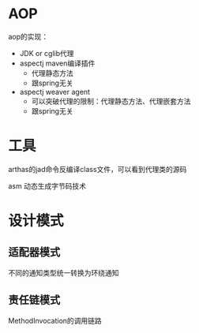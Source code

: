 # AOP
aop的实现：
- JDK or cglib代理
- aspectj maven编译插件 
  - 代理静态方法
  - 跟spring无关
- aspectj weaver agent 
  - 可以突破代理的限制：代理静态方法、代理嵌套方法
  - 跟spring无关

# 工具
arthas的jad命令反编译class文件，可以看到代理类的源码

asm 动态生成字节码技术

# 设计模式


## 适配器模式 
不同的通知类型统一转换为环绕通知

## 责任链模式
MethodInvocation的调用链路
